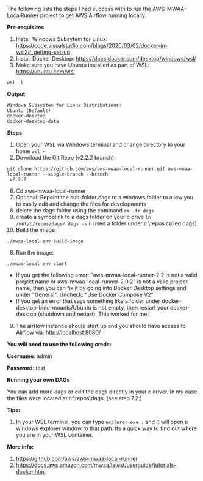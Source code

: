 The following lists the steps I had success with to run the AWS-MWAA-LocalRunner project to get AWS Airflow running locally.

**Pre-requisites**

1. Install Windows Subsytem for Linux: https://code.visualstudio.com/blogs/2020/03/02/docker-in-wsl2#_getting-set-up
1. Install Docker Desktop: https://docs.docker.com/desktop/windows/wsl/
1. Make sure you have Ubuntu installed as part of WSL: https://ubuntu.com/wsl
```
wsl -l
```
**Output**
```
Windows Subsystem for Linux Distributions:
Ubuntu (Default)
docker-desktop
docker-desktop-data
```

**Steps**

1. Open your WSL via Windows terminal and change directory to your home
```wsl ~```
2. Download the Git Repo (v2.2.2 branch):
```
git clone https://github.com/aws/aws-mwaa-local-runner.git aws-mwaa-local-runner --single-branch --branch
 v2.2.2
```
6. Cd aws-mwaa-local-runner
7. Optional: Repoint the sub-folder dags to a windows folder to allow you to easily edit and change the files for developments
 1. delete the dags folder using the command ```rm -fr dags```
 2. create a symbolink to a dags folder on your c drive ```ln /mnt/c/repos/dags/ dags -s``` (i used a folder under c:\repos called dags)
9. Build the image
```
./mwaa-local-env build-image
```
8. Run the image:
```
./mwaa-local-env start
```
* If you get the following error: "aws-mwaa-local-runner-2.2 is not a valid project name or aws-mwaa-local-runner-2.0.2" is not a valid project name, then you can fix it by going into Docker Desktop settings and under "General", Uncheck: "Use Docker Compose V2"
* If you get an error that says something like a folder under docker-desktop-bind-mounts/Ubuntu is not empty, then restart your docker-desktop (shutdown and restart). This worked for me!
9. The airflow instance should start up and you should have access to Airflow via: <a href="http://localhost:8080/" target="_blank">http://localhost:8080/</a>
 
 **You will need to use the following creds:**
  
   **Username**: admin

   **Password**: test

**Running your own DAGs**
   
   You can add more dags or edit the dags directly in your c driver. In my case the files were located at c:\repos\dags. (see step 7.2.)

**Tips:**

1. In your WSL terminal, you can type ```explorer.exe .``` and it will open a windows explorer window to that path. Its a quick way to find out where you are in your WSL container.

**More info:**

1. https://github.com/aws/aws-mwaa-local-runner
2. https://docs.aws.amazon.com/mwaa/latest/userguide/tutorials-docker.html
